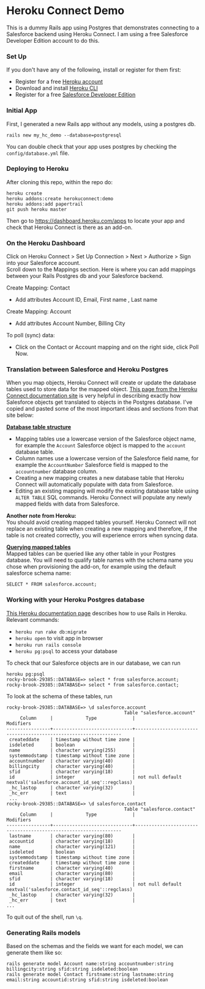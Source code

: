 # Heroku Connect Demo
This is a dummy Rails app using Postgres that demonstrates connecting to a Salesforce backend using Heroku Connect. I am using a free Salesforce Developer Edition account to do this.

### Set Up  
If you don't have any of the following, install or register for them first: 
- Register for a free [Heroku account](https://signup.heroku.com/login)
- Download and install [Heroku CLI](https://devcenter.heroku.com/articles/heroku-cli)
- Register for a free [Salesforce Developer Edition](https://developer.salesforce.com/signup)

### Initial App
First, I generated a new Rails app without any models, using a postgres db.
```
rails new my_hc_demo --database=postgresql
```
You can double check that your app uses postgres by checking the `config/database.yml` file. 

### Deploying to Heroku
After cloning this repo, within the repo do: 
```
heroku create
heroku addons:create herokuconnect:demo
heroku addons:add papertrail
git push heroku master
```
Then go to https://dashboard.heroku.com/apps to locate your app and check that Heroku Connect is there as an add-on. 

### On the Heroku Dashboard
Click on Heroku Connect > Set Up Connection > Next > Authorize > Sign into your Salesforce account.  
Scroll down to the Mappings section. Here is where you can add mappings between your Rails Postgres db and your Salesforce backend. 

Create Mapping: Contact 
  - Add attributes Account ID, Email, First name , Last name    
  
Create Mapping: Account  
  - Add attributes Account Number, Billing City  

To poll (sync) data:  
  - Click on the Contact or Account mapping and on the right side, click Poll Now.  

### Translation between Salesforce and Heroku Postgres
When you map objects, Heroku Connect will create or update the database tables used to store data for the mapped object. [This page from the Heroku Connect documentation site](https://devcenter.heroku.com/articles/heroku-connect-database-tables) is very helpful in describing exactly how Salesforce objects get translated to objects in the Postgres database. I've copied and pasted some of the most important ideas and sections from that site below:  

**[Database table structure](https://devcenter.heroku.com/articles/heroku-connect-database-tables#database-table-structure)**
- Mapping tables use a lowercase version of the Salesforce object name, for example the `Account` Salesforce object is mapped to the `account` database table.
- Column names use a lowercase version of the Salesforce field name, for example the `AccountNumber` Salesforce field is mapped to the `accountnumber` database column.
- Creating a new mapping creates a new database table that Heroku Connect will automatically populate with data from Salesforce.
- Editing an existing mapping will modify the existing database table using `ALTER TABLE` SQL commands. Heroku Connect will populate any newly mapped fields with data from Salesforce.  

**Another note from Heroku:**  
You should avoid creating mapped tables yourself. Heroku Connect will not replace an existing table when creating a new mapping and therefore, if the table is not created correctly, you will experience errors when syncing data.  

**[Querying mapped tables](https://devcenter.heroku.com/articles/heroku-connect-database-tables#querying-mapped-tables)**  
Mapped tables can be queried like any other table in your Postgres database. You will need to qualify table names with the schema name you chose when provisioning the add-on, for example using the default salesforce schema name:
```
SELECT * FROM salesforce.account;
```

### Working with your Heroku Postgres database
[This Heroku documentation page](https://devcenter.heroku.com/articles/getting-started-with-rails5) describes how to use Rails in Heroku. Relevant commands:
- `heroku run rake db:migrate`
- `heroku open` to visit app in browser
- `heroku run rails console`
- `heroku pg:psql` to access your database  

To check that our Salesforce objects are in our database, we can run
```
heroku pg:psql
rocky-brook-29385::DATABASE=> select * from salesforce.account;
rocky-brook-29385::DATABASE=> select * from salesforce.contact;
```
To look at the schema of these tables, run
```
rocky-brook-29385::DATABASE=> \d salesforce.account
                                           Table "salesforce.account"
     Column     |            Type             |                            Modifiers                            
----------------+-----------------------------+-----------------------------------------------------------------
 createddate    | timestamp without time zone | 
 isdeleted      | boolean                     | 
 name           | character varying(255)      | 
 systemmodstamp | timestamp without time zone | 
 accountnumber  | character varying(40)       | 
 billingcity    | character varying(40)       | 
 sfid           | character varying(18)       | 
 id             | integer                     | not null default nextval('salesforce.account_id_seq'::regclass)
 _hc_lastop     | character varying(32)       | 
 _hc_err        | text                        | 
 ...
rocky-brook-29385::DATABASE=> \d salesforce.contact
                                           Table "salesforce.contact"
     Column     |            Type             |                            Modifiers                            
----------------+-----------------------------+-----------------------------------------------------------------
 lastname       | character varying(80)       | 
 accountid      | character varying(18)       | 
 name           | character varying(121)      | 
 isdeleted      | boolean                     | 
 systemmodstamp | timestamp without time zone | 
 createddate    | timestamp without time zone | 
 firstname      | character varying(40)       | 
 email          | character varying(80)       | 
 sfid           | character varying(18)       | 
 id             | integer                     | not null default nextval('salesforce.contact_id_seq'::regclass)
 _hc_lastop     | character varying(32)       | 
 _hc_err        | text                        | 
...
```

To quit out of the shell, run `\q`. 


### Generating Rails models
Based on the schemas and the fields we want for each model, we can generate them like so:
```
rails generate model Account name:string accountnumber:string billingcity:string sfid:string isdeleted:boolean
rails generate model Contact firstname:string lastname:string email:string accountid:string sfid:string isdeleted:boolean
```


